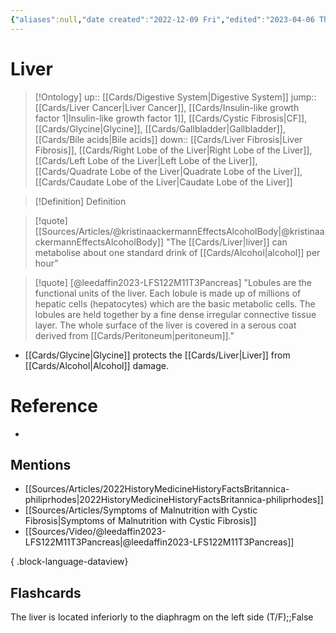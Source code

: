 ```yaml
---
{"aliases":null,"date created":"2022-12-09 Fri","edited":"2023-04-06 Thu","dg-publish":true,"tags":["Uni/HBIO1010","Uni/LFS122","flashcards/LFS122"],"permalink":"/cards/liver/","dgPassFrontmatter":true}
---
```


# Liver

> [!Ontology]
> up:: [[Cards/Digestive System\|Digestive System]]
> jump:: [[Cards/Liver Cancer\|Liver Cancer]], [[Cards/Insulin-like growth factor 1\|Insulin-like growth factor 1]], [[Cards/Cystic Fibrosis\|CF]], [[Cards/Glycine\|Glycine]], [[Cards/Gallbladder\|Gallbladder]], [[Cards/Bile acids\|Bile acids]]
> down:: [[Cards/Liver Fibrosis\|Liver Fibrosis]], [[Cards/Right Lobe of the Liver\|Right Lobe of the Liver]], [[Cards/Left Lobe of the Liver\|Left Lobe of the Liver]], [[Cards/Quadrate Lobe of the Liver\|Quadrate Lobe of the Liver]], [[Cards/Caudate Lobe of the Liver\|Caudate Lobe of the Liver]]

> [!Definition] Definition
> 

<style> .container {font-family: sans-serif; text-align: center;} .button-wrapper button {z-index: 1;height: 40px; width: 100px; margin: 10px;padding: 5px;} .excalidraw .App-menu_top .buttonList { display: flex;} .excalidraw-wrapper { height: 800px; margin: 50px; position: relative;} :root[dir="ltr"] .excalidraw .layer-ui__wrapper .zen-mode-transition.App-menu_bottom--transition-left {transform: none;} </style><script src="https://cdn.jsdelivr.net/npm/react@17/umd/react.production.min.js"></script><script src="https://cdn.jsdelivr.net/npm/react-dom@17/umd/react-dom.production.min.js"></script><script type="text/javascript" src="https://cdn.jsdelivr.net/npm/@excalidraw/excalidraw@0/dist/excalidraw.production.min.js"></script><div id="Lobes_of_the_Liver_on_Diagramexcalidraw.md1"></div><script>(function(){const InitialData={"type":"excalidraw","version":2,"source":"https://github.com/zsviczian/obsidian-excalidraw-plugin/releases/tag/1.9.20","elements":[{"id":"rAbUk3qTiNwFT6fJYG19V","type":"image","x":-298.177978515625,"y":-217.04540634155273,"width":597,"height":418,"angle":0,"strokeColor":"transparent","backgroundColor":"transparent","fillStyle":"hachure","strokeWidth":1,"strokeStyle":"solid","roughness":1,"opacity":100,"groupIds":[],"frameId":null,"roundness":null,"seed":2117439319,"version":74,"versionNonce":2013251961,"isDeleted":false,"boundElements":null,"updated":1696410600982,"link":null,"locked":false,"status":"pending","fileId":"6816cf5cdde6ecbe2f7f6f9af2064e2cd87c9954","scale":[1,1]},{"text":"Left Lobe of the Liver","fontSize":20,"fontFamily":1,"textAlign":"left","verticalAlign":"middle","baseline":16,"id":"2mfSJE1E","type":"text","x":-406.6045543806863,"y":-210.12278476851208,"width":227.3798065185547,"height":25,"angle":0,"strokeColor":"#1e1e1e","backgroundColor":"transparent","fillStyle":"hachure","strokeWidth":1,"strokeStyle":"solid","roughness":1,"opacity":100,"roundness":{"type":1},"seed":83328,"version":89,"versionNonce":1042221335,"updated":1696410699872,"isDeleted":false,"groupIds":[],"boundElements":[{"id":"oPgNhf44IQSvxHi2Q67V9","type":"arrow"}],"link":"[[Cards/Left Lobe of the Liver\|Left Lobe of the Liver]]","locked":false,"containerId":null,"originalText":"Left Lobe of the Liver","rawText":"[[Cards/Left Lobe of the Liver\|Left Lobe of the Liver]]","lineHeight":1.25},{"text":"Right Lobe of the Liver","fontSize":20,"fontFamily":1,"textAlign":"left","verticalAlign":"middle","baseline":16,"id":"Lx4rZyJ1","type":"text","x":225.0874279595265,"y":-198.56161465216599,"width":232.57980346679688,"height":25,"angle":0,"strokeColor":"#1e1e1e","backgroundColor":"transparent","fillStyle":"hachure","strokeWidth":1,"strokeStyle":"solid","roughness":1,"opacity":100,"roundness":{"type":1},"seed":81080,"version":44,"versionNonce":1681612631,"updated":1696410691184,"isDeleted":false,"groupIds":[],"boundElements":[{"id":"RSJisJxLuNT-AotSS9-NE","type":"arrow"}],"link":"[[Cards/Right Lobe of the Liver\|Right Lobe of the Liver]]","locked":false,"containerId":null,"originalText":"Right Lobe of the Liver","rawText":"[[Cards/Right Lobe of the Liver\|Right Lobe of the Liver]]","lineHeight":1.25},{"text":"Quadrate Lobe of the Liver","fontSize":20,"fontFamily":1,"textAlign":"left","verticalAlign":"middle","baseline":16,"id":"vfpTSnhl","type":"text","x":-281.76448887677986,"y":106.12954597397362,"width":277.7997741699219,"height":25,"angle":0,"strokeColor":"#1e1e1e","backgroundColor":"transparent","fillStyle":"hachure","strokeWidth":1,"strokeStyle":"solid","roughness":1,"opacity":100,"roundness":{"type":1},"seed":91294,"version":68,"versionNonce":1695037721,"updated":1696410705345,"isDeleted":false,"groupIds":[],"boundElements":[{"id":"9xK5fYJI4oTjUu-fywITm","type":"arrow"}],"link":"[[Cards/Quadrate Lobe of the Liver\|Quadrate Lobe of the Liver]]","locked":false,"containerId":null,"originalText":"Quadrate Lobe of the Liver","rawText":"[[Cards/Quadrate Lobe of the Liver\|Quadrate Lobe of the Liver]]","lineHeight":1.25},{"text":"Caudate Lobe of the Liver","fontSize":20,"fontFamily":1,"textAlign":"left","verticalAlign":"middle","baseline":16,"id":"5xZ62BIa","type":"text","x":242.52556014658728,"y":166.8561807883179,"width":267.97979736328125,"height":25,"angle":0,"strokeColor":"#1e1e1e","backgroundColor":"transparent","fillStyle":"hachure","strokeWidth":1,"strokeStyle":"solid","roughness":1,"opacity":100,"roundness":{"type":1},"seed":46420,"version":108,"versionNonce":1223757881,"updated":1696410677627,"isDeleted":false,"groupIds":[],"boundElements":[{"id":"8zKKVZDnmJxpmnxG4q3bw","type":"arrow"}],"link":"[[Cards/Caudate Lobe of the Liver\|Caudate Lobe of the Liver]]","locked":false,"containerId":null,"originalText":"Caudate Lobe of the Liver","rawText":"[[Cards/Caudate Lobe of the Liver\|Caudate Lobe of the Liver]]","lineHeight":1.25},{"id":"8zKKVZDnmJxpmnxG4q3bw","type":"arrow","x":245.6916517888602,"y":163.8827682375947,"width":87.91871514330114,"height":68.71899550347337,"angle":0,"strokeColor":"#1e1e1e","backgroundColor":"transparent","fillStyle":"hachure","strokeWidth":2,"strokeStyle":"solid","roughness":1,"opacity":100,"groupIds":[],"frameId":null,"roundness":{"type":2},"seed":682946167,"version":116,"versionNonce":347382041,"isDeleted":false,"boundElements":null,"updated":1696410680559,"link":null,"locked":false,"points":[[0,0],[-87.91871514330114,-68.71899550347337]],"lastCommittedPoint":null,"startBinding":{"elementId":"5xZ62BIa","focus":-0.7402685668899683,"gap":2.9734125507231965},"endBinding":null,"startArrowhead":null,"endArrowhead":"arrow"},{"id":"RSJisJxLuNT-AotSS9-NE","type":"arrow","x":218.13189759062493,"y":-178.93464898421269,"width":101.35359825583771,"height":83.77546525102531,"angle":0,"strokeColor":"#1e1e1e","backgroundColor":"transparent","fillStyle":"hachure","strokeWidth":2,"strokeStyle":"solid","roughness":1,"opacity":100,"groupIds":[],"frameId":null,"roundness":{"type":2},"seed":76541657,"version":143,"versionNonce":922678265,"isDeleted":false,"boundElements":null,"updated":1696410694200,"link":null,"locked":false,"points":[[0,0],[-101.35359825583771,83.77546525102531]],"lastCommittedPoint":null,"startBinding":{"elementId":"Lx4rZyJ1","focus":0.8722372348187869,"gap":6.955530368901577},"endBinding":null,"startArrowhead":null,"endArrowhead":"arrow"},{"id":"oPgNhf44IQSvxHi2Q67V9","type":"arrow","x":-227.84626492793694,"y":-183.30901887053975,"width":90.1356486991217,"height":107.5351651387704,"angle":0,"strokeColor":"#1e1e1e","backgroundColor":"transparent","fillStyle":"hachure","strokeWidth":2,"strokeStyle":"solid","roughness":1,"opacity":100,"groupIds":[],"frameId":null,"roundness":{"type":2},"seed":382733529,"version":104,"versionNonce":404234231,"isDeleted":false,"boundElements":null,"updated":1696410699872,"link":null,"locked":false,"points":[[0,0],[90.1356486991217,107.5351651387704]],"lastCommittedPoint":null,"startBinding":{"elementId":"2mfSJE1E","focus":-0.42741207391083386,"gap":1.8137658979723312},"endBinding":null,"startArrowhead":null,"endArrowhead":"arrow"},{"id":"9xK5fYJI4oTjUu-fywITm","type":"arrow","x":-57.3884628525924,"y":101.24033275927917,"width":59.840570762796574,"height":73.5627490413957,"angle":0,"strokeColor":"#1e1e1e","backgroundColor":"transparent","fillStyle":"hachure","strokeWidth":2,"strokeStyle":"solid","roughness":1,"opacity":100,"groupIds":[],"frameId":null,"roundness":{"type":2},"seed":296472119,"version":159,"versionNonce":1598389527,"isDeleted":false,"boundElements":null,"updated":1696410710110,"link":null,"locked":false,"points":[[0,0],[59.840570762796574,-73.5627490413957]],"lastCommittedPoint":null,"startBinding":{"elementId":"vfpTSnhl","focus":0.4785103110258784,"gap":4.8892132146944505},"endBinding":null,"startArrowhead":null,"endArrowhead":"arrow"}],"appState":{"theme":"dark","viewBackgroundColor":"#ffffff","currentItemStrokeColor":"#1e1e1e","currentItemBackgroundColor":"transparent","currentItemFillStyle":"hachure","currentItemStrokeWidth":2,"currentItemStrokeStyle":"solid","currentItemRoughness":1,"currentItemOpacity":100,"currentItemFontFamily":1,"currentItemFontSize":20,"currentItemTextAlign":"left","currentItemStartArrowhead":null,"currentItemEndArrowhead":"arrow","scrollX":584.6273961835012,"scrollY":435.28329307338316,"zoom":{"value":1.221785901950502},"currentItemRoundness":"round","gridSize":null,"gridColor":{"Bold":"#C9C9C9FF","Regular":"#EDEDEDFF"},"currentStrokeOptions":null,"previousGridSize":null,"frameRendering":{"enabled":true,"clip":true,"name":true,"outline":true}},"files":{}};InitialData.scrollToContent=true;App=()=>{const e=React.useRef(null),t=React.useRef(null),[n,i]=React.useState({width:void 0,height:void 0});return React.useEffect(()=>{i({width:t.current.getBoundingClientRect().width,height:t.current.getBoundingClientRect().height});const e=()=>{i({width:t.current.getBoundingClientRect().width,height:t.current.getBoundingClientRect().height})};return window.addEventListener("resize",e),()=>window.removeEventListener("resize",e)},[t]),React.createElement(React.Fragment,null,React.createElement("div",{className:"excalidraw-wrapper",ref:t},React.createElement(ExcalidrawLib.Excalidraw,{ref:e,width:n.width,height:n.height,initialData:InitialData,viewModeEnabled:!0,zenModeEnabled:!0,gridModeEnabled:!1})))},excalidrawWrapper=document.getElementById("Lobes_of_the_Liver_on_Diagramexcalidraw.md1");ReactDOM.render(React.createElement(App),excalidrawWrapper);})();</script>

> [!quote] [[Sources/Articles/@kristinaackermannEffectsAlcoholBody\|@kristinaackermannEffectsAlcoholBody]]
> "The [[Cards/Liver\|liver]] can metabolise about one standard drink of [[Cards/Alcohol\|alcohol]] per hour”

> [!quote] [@leedaffin2023-LFS122M11T3Pancreas]
> "Lobules are the functional units of the liver. Each lobule is made up of millions of hepatic cells (hepatocytes) which are the basic metabolic cells. The lobules are held together by a fine dense irregular connective tissue layer. The whole surface of the liver is covered in a serous coat derived from [[Cards/Peritoneum\|peritoneum]]." 

- [[Cards/Glycine\|Glycine]] protects the [[Cards/Liver\|Liver]] from [[Cards/Alcohol\|Alcohol]] damage.

# Reference
- 

## Mentions
- [[Sources/Articles/2022HistoryMedicineHistoryFactsBritannica-philiprhodes\|2022HistoryMedicineHistoryFactsBritannica-philiprhodes]]
- [[Sources/Articles/Symptoms of Malnutrition with Cystic Fibrosis\|Symptoms of Malnutrition with Cystic Fibrosis]]
- [[Sources/Video/@leedaffin2023-LFS122M11T3Pancreas\|@leedaffin2023-LFS122M11T3Pancreas]]

{ .block-language-dataview}

## Flashcards

The liver is located inferiorly to the diaphragm on the left side (T/F);;False
<!--SR:!2023-10-25,1,130-->